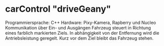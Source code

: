 # carControl "driveGeany"
Programmiersprache: C++
Hardware: Pixy-Kamera, Rapberry und Nucleo
Kommunikation über Ein- und Ausgängen Fahrzeug steuert in Richtung eines farblich markierten Ziels.
In abhängigkeit von der Entfernung wird die Antriebsleistung geregelt. Kurz vor dem Ziel bleibt das Fahrzeug stehen.
